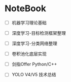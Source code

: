 # NoteBook

- [ ] 机器学习理论基础


- [ ] 深度学习-目标检测框架整理
- [ ] 深度学习-分类网络整理
- [ ] 卷积池化底层实现
- [ ] 剑指Offer Python/C++
- [ ] YOLO V4/V5 技术总结 





